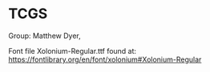 # TCGS

Group: Matthew Dyer,

Font file Xolonium-Regular.ttf found at:
	https://fontlibrary.org/en/font/xolonium#Xolonium-Regular

